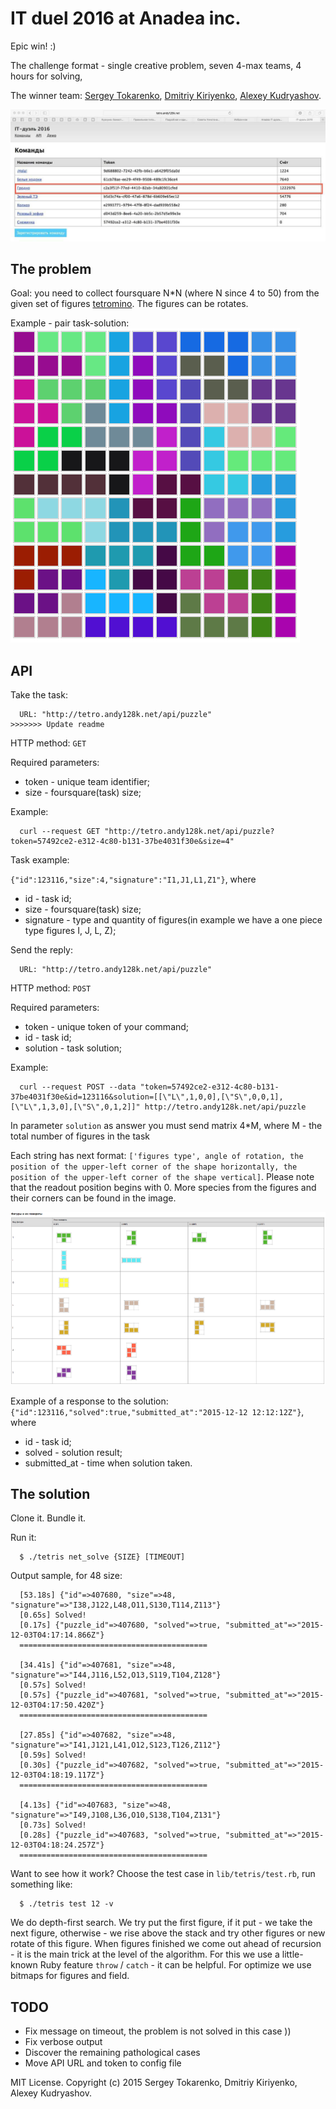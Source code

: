 # IT duel 2016 at Anadea inc.

Epic win! :)

The challenge format - single creative problem, seven 4-max teams, 4 hours for solving,

The winner team: [Sergey Tokarenko](https://github.com/stokarenko), [Dmitriy Kiriyenko](https://github.com/dmitriy-kiriyenko), [Alexey Kudryashov](https://github.com/KudryashovAV).

![](images/epic_win.jpg)

## The problem
Goal: you need to collect foursquare N*N (where N since 4 to 50) from the given set of figures [tetromino](https://en.wikipedia.org/wiki/Tetromino).
The figures can be rotates.

Example - pair task-solution:
![](images/example.png)

## API

Take the task:  
```console
  URL: "http://tetro.andy128k.net/api/puzzle"
>>>>>>> Update readme
```
HTTP method: `GET`

Required parameters:

* token - unique team identifier;
* size - foursquare(task) size;

Example:
```console
  curl --request GET "http://tetro.andy128k.net/api/puzzle?token=57492ce2-e312-4c80-b131-37be4031f30e&size=4"
```
Task example:

`{"id":123116,"size":4,"signature":"I1,J1,L1,Z1"}`, where

* id - task id;
* size - foursquare(task) size;
* signature - type and quantity of figures(in example we have a one piece type figures I, J, L, Z);

Send the reply:

```console
  URL: "http://tetro.andy128k.net/api/puzzle"
```

HTTP method: `POST`

Required parameters:

* token - unique token of your command;
* id - task id;
* solution - task solution;

Example:
```console
  curl --request POST --data "token=57492ce2-e312-4c80-b131-37be4031f30e&id=123116&solution=[[\"L\",1,0,0],[\"S\",0,0,1],[\"L\",1,3,0],[\"S\",0,1,2]]" http://tetro.andy128k.net/api/puzzle
```

In parameter `solution` as answer you must send matrix 4*M, where M - the total number of figures in the task

Each string has next format: `['figures type', angle of rotation, the position of the upper-left corner of the shape horizontally, the position of the upper-left corner of the shape vertical]`. Please note that the readout position begins with 0.  More species from the figures and their corners can be found in the image.

![](images/rotates_of_figure.png)

Example of a response to the solution: `{"id":123116,"solved":true,"submitted_at":"2015-12-12 12:12:12Z"}`, where

* id - task id;
* solved - solution result;
* submitted_at - time when solution taken.

## The solution
Clone it.
Bundle it.

Run it:
```console
  $ ./tetris net_solve {SIZE} [TIMEOUT]
```

Output sample, for 48 size:
```console
  [53.18s] {"id"=>407680, "size"=>48, "signature"=>"I38,J122,L48,O11,S130,T114,Z113"}
  [0.65s] Solved!
  [0.17s] {"puzzle_id"=>407680, "solved"=>true, "submitted_at"=>"2015-12-03T04:17:14.866Z"}
  ==========================================

  [34.41s] {"id"=>407681, "size"=>48, "signature"=>"I44,J116,L52,O13,S119,T104,Z128"}
  [0.57s] Solved!
  [0.57s] {"puzzle_id"=>407681, "solved"=>true, "submitted_at"=>"2015-12-03T04:17:50.420Z"}
  ==========================================

  [27.85s] {"id"=>407682, "size"=>48, "signature"=>"I41,J121,L41,O12,S123,T126,Z112"}
  [0.59s] Solved!
  [0.30s] {"puzzle_id"=>407682, "solved"=>true, "submitted_at"=>"2015-12-03T04:18:19.117Z"}
  ==========================================

  [4.13s] {"id"=>407683, "size"=>48, "signature"=>"I49,J108,L36,O10,S138,T104,Z131"}
  [0.73s] Solved!
  [0.28s] {"puzzle_id"=>407683, "solved"=>true, "submitted_at"=>"2015-12-03T04:18:24.257Z"}
  ==========================================
```

Want to see how it work? Choose the test case in `lib/tetris/test.rb`, run something like:
```console
  $ ./tetris test 12 -v
```
We do depth-first search. We try put the first figure, if it put - we take the next figure, otherwise - we rise above the stack and try other figures or new rotate of this figure.
When figures finished we come out ahead of recursion - it is the main trick at the level of the algorithm. For this we use a little-known Ruby feature `throw` / `catch` - it can be helpful.
For optimize we use bitmaps for figures and field.

## TODO
* Fix message on timeout, the problem is not solved in this case ))
* Fix verbose output
* Discover the remaining pathological cases
* Move API URL and token to config file

MIT License. Copyright (c) 2015 Sergey Tokarenko, Dmitriy Kiriyenko, Alexey Kudryashov.
